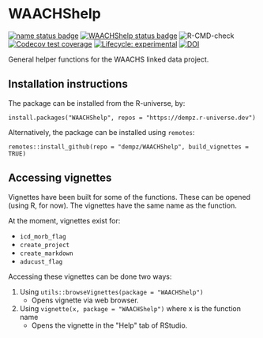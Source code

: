 # WAACHShelp

[![name status badge](https://dempz.r-universe.dev/badges/:name)](https://dempz.r-universe.dev/)
[![WAACHShelp status badge](https://dempz.r-universe.dev/WAACHShelp/badges/version)](https://dempz.r-universe.dev/WAACHShelp)
![R-CMD-check](https://github.com/dempz/WAACHShelp/actions/workflows/R-CMD-check.yaml/badge.svg)
[![Codecov test coverage](https://codecov.io/gh/dempz/WAACHShelp/graph/badge.svg)](https://app.codecov.io/gh/dempz/WAACHShelp)
[![Lifecycle: experimental](https://img.shields.io/badge/lifecycle-experimental-orange.svg)](https://lifecycle.r-lib.org/articles/stages.html#experimental)
[![DOI](https://zenodo.org/badge/849158197.svg)](https://doi.org/10.5281/zenodo.17460007)


General helper functions for the WAACHS linked data project.

## Installation instructions

The package can be installed from the R-universe, by:
```
install.packages("WAACHShelp", repos = "https://dempz.r-universe.dev")
```

Alternatively, the package can be installed using `remotes`:
```
remotes::install_github(repo = "dempz/WAACHShelp", build_vignettes = TRUE)
```

## Accessing vignettes

Vignettes have been built for some of the functions. These can be opened (using R, for now). The vignettes have the same name as the function.

At the moment, vignettes exist for:

+ `icd_morb_flag`
+ `create_project`
+ `create_markdown`
+ `aducust_flag`

Accessing these vignettes can be done two ways:

1) Using `utils::browseVignettes(package = "WAACHShelp")`
     + Opens vignette via web browser.
3) Using `vignette(x, package = "WAACHShelp")` where x is the function name
     + Opens the vignette in the "Help" tab of RStudio.
